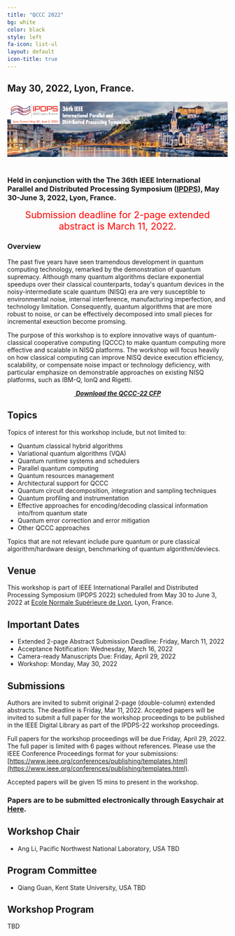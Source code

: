 ```yaml
---
title: "QCCC 2022"
bg: white
color: black
style: left
fa-icon: list-ul
layout: default
icon-title: true
---
```

 
<div style="text-align:center;">
  <span class="fa-stack subtlecircle" style="font-size:64px; background:rgba(0,128,0,0.1)">
    <i class="fa fa-circle fa-stack-2x text-white"></i>
    <i class="fa fa-server fa-stack-1x text-green"></i>
  </span>
</div>

## May 30, 2022, Lyon, France.

<div style="text-align:center;">
  <a href="https://www.ipdps.org/"><img width="800px" src="img/IPDPS2022WebHeader.jpeg"/></a>
  &nbsp;  &nbsp;  &nbsp;  &nbsp;
</div>

    
### Held in conjunction with the The 36th IEEE International Parallel and Distributed Processing Symposium ([IPDPS](https://www.ipdps.org/)), May 30-June 3, 2022, Lyon, France.

<div style="text-align:center;">
  <p>
  <font style="color:red;font-size:16pt;font-face:bold;">
  Submission deadline for 2-page extended abstract is March 11, 2022.
  </font>
  </p>
</div>

### Overview
The past five years have seen tramendous development in quantum computing technology, remarked by the demonstration of quantum supremacy. Although many quantum algorithms declare exponential speedups over their classical counterparts, today's quantum devices in the noisy-intermediate scale quantum (NISQ) era are very susceptible to environmental noise, internal interference, manufacturing imperfection, and technology limitation. Consequently, quantum algorithms that are more robust to noise, or can be effectively decomposed into small pieces for incremental exeuction become promsing.  

The purpose of this workshop is to explore innovative ways of quantum-classical cooperative computing (QCCC) to make quantum computing more effective and scalable in NISQ platforms. The workshop will focus heavily on how classical computing can improve NISQ device execution efficiency, scalability, or compensate noise impact or technology deficiency, with particular emphasize on demonstrable approaches on existing NISQ platforms, such as IBM-Q, IonQ and Rigetti.




<div style="text-align:center;">
  <p>
    <a href="qccc-cfp.txt">
      <i class="fa fa-file-text-o">&nbsp;<b>Download the QCCC-22 CFP </b></i>
    </a>
  </p>
</div>

## Topics

Topics of interest for this workshop include, but not limited to:
* Quantum classical hybrid algorithms
* Variational quantum algorithms (VQA)
* Quantum runtime systems and schedulers
* Parallel quantum computing
* Quantum resources management
* Architectural support for QCCC
* Quantum circuit decomposition, integration and sampling techniques
* Quantum profiling and instrumentation
* Effective approaches for encoding/decoding classical information into/from quantum state
* Quantum error correction and error mitigation
* Other QCCC approaches

Topics that are not relevant include pure quantum or pure classical algorithm/hardware design, benchmarking of quantum algorithm/deviecs. 

## Venue

This workshop is part of IEEE International Parallel and Distributed Processing Symposium (IPDPS 2022) scheduled from May 30 to June 3, 2022 at [Ecole Normale Supérieure de Lyon](https://www.google.com/maps/place/ENS+Lyon/@45.7729189,4.8212462,10z/data=!4m5!3m4!1s0x47f4ea2b988f000d:0x6138524be92198ce!8m2!3d45.7332787!4d4.8334497?hl=en&authuser=0), Lyon, France. 


## Important Dates
* Extended 2-page Abstract Submission Deadline: Friday, March 11, 2022
* Acceptance Notification: Wednesday, March 16, 2022
* Camera-ready Manuscripts Due: Friday, April 29, 2022
* Workshop: Monday, May 30, 2022


## Submissions
Authors are invited to submit original 2-page (double-column) extended abstracts. The deadline is Friday, Mar 11, 2022. Accepted papers will be invited to submit a full paper for the workshop proceedings to be published in the IEEE Digital Library as part of the IPDPS-22 workshop proceedings. 

Full papers for the workshop proceedings will be due Friday, April 29, 2022. The full paper is limited with 6 pages without references. Please use the IEEE Conference Proceedings format for your submissions: [https://www.ieee.org/conferences/publishing/templates.html](https://www.ieee.org/conferences/publishing/templates.html).

Accepted papers will be given 15 mins to present in the workshop.

### Papers are to be submitted electronically through Easychair at [Here](https://easychair.org/my/conference?conf=q3c#).

## Workshop Chair
* Ang Li, Pacific Northwest National Laboratory, USA
TBD

## Program Committee
* Qiang Guan, Kent State University, USA
TBD

## Workshop Program
TBD

